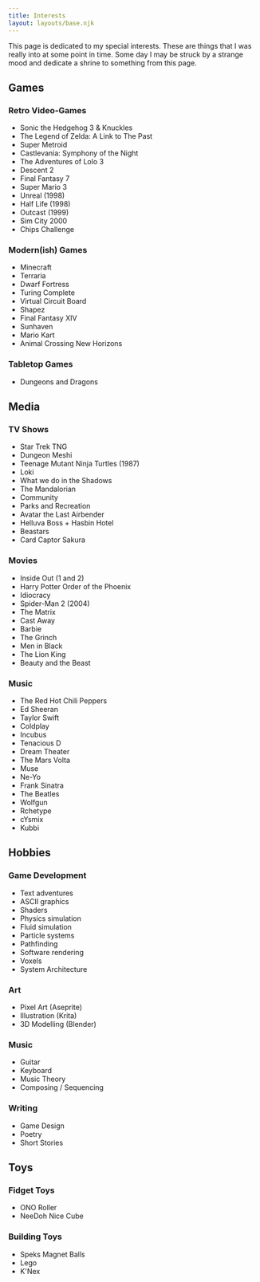 ```yaml
---
title: Interests
layout: layouts/base.njk
---
```


This page is dedicated to my special interests. These are things that I was really into at some point in time. Some day I may be struck by a strange mood and dedicate a shrine to something from this page.

## Games
### Retro Video-Games
- Sonic the Hedgehog 3 & Knuckles
- The Legend of Zelda: A Link to The Past
- Super Metroid
- Castlevania: Symphony of the Night
- The Adventures of Lolo 3
- Descent 2
- Final Fantasy 7
- Super Mario 3
- Unreal (1998)
- Half Life (1998)
- Outcast (1999)
- Sim City 2000
- Chips Challenge
### Modern(ish) Games
- Minecraft
- Terraria
- Dwarf Fortress
- Turing Complete
- Virtual Circuit Board
- Shapez
- Final Fantasy XIV
- Sunhaven
- Mario Kart
- Animal Crossing New Horizons
### Tabletop Games
- Dungeons and Dragons

## Media
### TV Shows
- Star Trek TNG
- Dungeon Meshi
- Teenage Mutant Ninja Turtles (1987)
- Loki
- What we do in the Shadows
- The Mandalorian
- Community
- Parks and Recreation
- Avatar the Last Airbender
- Helluva Boss + Hasbin Hotel
- Beastars
- Card Captor Sakura
### Movies
- Inside Out (1 and 2)
- Harry Potter Order of the Phoenix
- Idiocracy
- Spider-Man 2 (2004)
- The Matrix
- Cast Away
- Barbie
- The Grinch
- Men in Black
- The Lion King
- Beauty and the Beast
### Music
- The Red Hot Chili Peppers
- Ed Sheeran
- Taylor Swift
- Coldplay
- Incubus
- Tenacious D
- Dream Theater
- The Mars Volta
- Muse
- Ne-Yo
- Frank Sinatra
- The Beatles
- Wolfgun
- Rchetype
- cYsmix
- Kubbi

## Hobbies
### Game Development
- Text adventures
- ASCII graphics
- Shaders
- Physics simulation
- Fluid simulation
- Particle systems
- Pathfinding
- Software rendering
- Voxels
- System Architecture
### Art
- Pixel Art (Aseprite)
- Illustration (Krita)
- 3D Modelling (Blender)
### Music
- Guitar
- Keyboard
- Music Theory
- Composing / Sequencing
### Writing
- Game Design
- Poetry
- Short Stories

## Toys
### Fidget Toys
- ONO Roller
- NeeDoh Nice Cube
### Building Toys
- Speks Magnet Balls
- Lego
- K'Nex